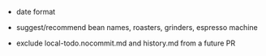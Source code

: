 - date format
- suggest/recommend bean names, roasters, grinders, espresso machine

- exclude local-todo.nocommit.md and history.md from a future PR
